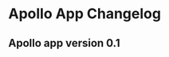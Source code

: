 Apollo App Changelog
==========================================================

Apollo app version 0.1
----------------------------------------------------------
